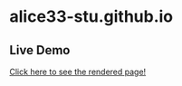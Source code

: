 # alice33-stu.github.io

## Live Demo

[Click here to see the rendered page!](https://alice33-stu.github.io/infant_fertility_mortality-analysis/docs/100_final.html)
